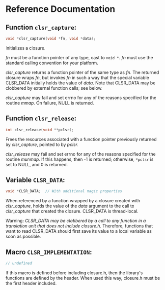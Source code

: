 # Reference Documentation

Function `clsr_capture`:
---
```c
void *clsr_capture(void *fn, void *data);
```
Initializes a closure.

*fn* must be a function pointer of any type, cast to `void *`. *fn* must use the standard calling convention for your platform.

*clsr_capture* returns a function pointer of the same type as *fn*. The returned closure wraps *fn*, but invokes *fn* in such a way that the special variable CLSR_DATA initially holds the value of *data*. Note that CLSR_DATA may be clobbered by external function calls; see below.

*clsr_capture* may fail and set errno for any of the reasons specified for the routine *mmap*. On failure, NULL is returned.

Function `clsr_release`:
---
```c
int clsr_release(void **pclsr);
```
Frees the resources associated with a function pointer previously returned by *clsr_capture*, pointed to by *pclsr*.

*clsr_release* may fail and set errno for any of the reasons specified for the routine *munmap*. If this happens, then -1 is returned; otherwise, `*pclsr` is set to NULL, and 0 is returned.

Variable `CLSR_DATA`:
---
```c
void *CLSR_DATA;  // With additional magic properties
```
When referenced by a function wrapped by a closure created with *clsr_capture*, holds the value of the *data* argument to the call to *clsr_capture* that created the closure. CLSR_DATA is thread-local.

Warning: *CLSR_DATA may be clobbered by a call to any function in a translation unit that does not include closure.h.* Therefore, functions that want to read CLSR_DATA should first save its value to a local variable as soon as possible.

Macro `CLSR_IMPLEMENTATION`:
---
```c
// undefined
```
If this macro is defined before including closure.h, then the library's functions are defined by the header. When used this way, closure.h must be the first header included.
